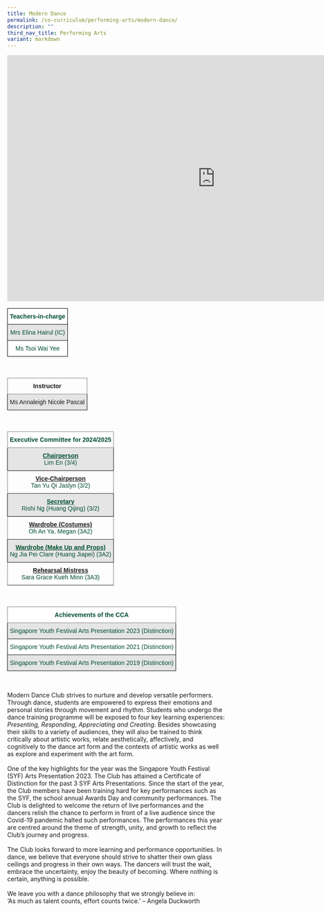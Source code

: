 ```yaml
---
title: Modern Dance
permalink: /co-curriculum/performing-arts/modern-dance/
description: ""
third_nav_title: Performing Arts
variant: markdown
---
```

<iframe allowfullscreen="true" height="569" width="960" frameborder="0" src="https://docs.google.com/presentation/d/e/2PACX-1vSS_xpHVClzlcf5CYVs813CD8Ni84iEdlZL7HZ2DbEZMZEu-qRrcRkmLvl_IFBbO1AJl-9sxGJSpg2E/embed?start=true&amp;loop=true&amp;delayms=3000"></iframe>

<br>
<style type="text/css">
.tg  {border-collapse:collapse;border-spacing:0;}
.tg td{border-color:black;border-style:solid;border-width:1px;font-family:Arial, sans-serif;font-size:14px;
  overflow:hidden;padding:10px 5px;word-break:normal;}
.tg th{border-color:black;border-style:solid;border-width:1px;font-family:Arial, sans-serif;font-size:14px;
  font-weight:normal;overflow:hidden;padding:10px 5px;word-break:normal;}
.tg .tg-74pa{background-color:#FFF;color:#004D2E;font-weight:bold;text-align:center;vertical-align:middle}
.tg .tg-bapb{background-color:#E5E5E5;color:#004D2E;text-align:center;vertical-align:middle}
.tg .tg-wpup{background-color:#FFF;color:#004D2E;text-align:center;vertical-align:middle}
</style>
<table class="tg">
<thead>
  <tr>
    <th class="tg-74pa"><span style="font-weight:700">Teachers-in-charge</span></th>
  </tr>
</thead>
<tbody>
  <tr>
    <td class="tg-bapb">Mrs Elina Hairul (IC)</td>
  </tr>
  <tr>
    <td class="tg-wpup">Ms Tsoi Wai Yee </td>
  </tr>  
</tbody>
</table>
<br>
<style type="text/css">
.tg  {border-collapse:collapse;border-spacing:0;}
.tg td{border-color:black;border-style:solid;border-width:1px;font-family:Arial, sans-serif;font-size:14px;
  overflow:hidden;padding:10px 5px;word-break:normal;}
.tg th{border-color:black;border-style:solid;border-width:1px;font-family:Arial, sans-serif;font-size:14px;
  font-weight:normal;overflow:hidden;padding:10px 5px;word-break:normal;}
.tg .tg-uzvj{border-color:inherit;font-weight:bold;text-align:center;vertical-align:middle}
.tg .tg-ymba{background-color:#E5E5E5;text-align:center;vertical-align:middle}
</style>
<table class="tg">
<thead>
  <tr>
    <th class="tg-uzvj"><span style="font-weight:700">Instructor</span></th>
  </tr>
</thead>
<tbody>
  <tr>
    <td class="tg-ymba">Ms Annaleigh Nicole Pascal</td>
  </tr>
</tbody>
</table>
<br>
<style type="text/css">
.tg  {border-collapse:collapse;border-spacing:0;}
.tg td{border-color:black;border-style:solid;border-width:1px;font-family:Arial, sans-serif;font-size:14px;
  overflow:hidden;padding:10px 5px;word-break:normal;}
.tg th{border-color:black;border-style:solid;border-width:1px;font-family:Arial, sans-serif;font-size:14px;
  font-weight:normal;overflow:hidden;padding:10px 5px;word-break:normal;}
.tg .tg-mwbt{background-color:#FFF;border-color:inherit;color:#004D2E;font-weight:bold;text-align:center;vertical-align:middle}
.tg .tg-ywyw{background-color:#E5E5E5;color:#004D2E;font-weight:bold;text-align:center;text-decoration:underline;vertical-align:top}
.tg .tg-frvs{background-color:#FFF;color:#004D2E;font-weight:bold;text-align:center;text-decoration:underline;vertical-align:top}
</style>
<table class="tg">
<thead>
  <tr>
    <th class="tg-mwbt"><span style="font-weight:700">Executive Committee for 2024/2025
			</span></th>
  </tr>
</thead>
<tbody>
  <tr>
    <td class="tg-bapb"><u><b>Chairperson</b></u><b><br><span style="font-weight:400;color:#004D2E">Lim En (3/4)</span></b></td>
  </tr>
  <tr>
    <td class="tg-uzvj"><u>Vice-Chairperson</u><br><span style="font-weight:400;color:#004D2E">Tan Yu Qi Jaslyn (3/2)</span></td>
  </tr>
  <tr>
    <td class="tg-bapb"><u><b>Secretary</b></u><b><br><span style="font-weight:400;color:#004D2E">Rishi Ng (Huang Qijing) (3/2)</span></b></td>
  </tr>
  <tr>
    <td class="tg-uzvj"><u>Wardrobe (Costumes) </u><br><span style="font-weight:400;color:#004D2E">Oh An Ya, Megan (3A2)</span></td>
  </tr>
  <tr>
    <td class="tg-bapb"><u><b>Wardrobe (Make Up and Props) </b></u><b><br><span style="font-weight:400;color:#004D2E">Ng Jia Pei Clare (Huang Jiapei) (3A2)</span></b></td>
  </tr>
  <tr>
    <td class="tg-uzvj"><u>Rehearsal Mistress</u><br><span style="font-weight:400;color:#004D2E">Sara Grace Kueh Minn (3A3)</span></td>
  </tr>
</tbody>
</table>
<br>
<style type="text/css">
.tg  {border-collapse:collapse;border-spacing:0;}
.tg td{border-color:black;border-style:solid;border-width:1px;font-family:Arial, sans-serif;font-size:14px;
  overflow:hidden;padding:10px 5px;word-break:normal;}
.tg th{border-color:black;border-style:solid;border-width:1px;font-family:Arial, sans-serif;font-size:14px;
  font-weight:normal;overflow:hidden;padding:10px 5px;word-break:normal;}
.tg .tg-mwbt{background-color:#FFF;border-color:inherit;color:#004D2E;font-weight:bold;text-align:center;vertical-align:middle}
.tg .tg-bapb{background-color:#E5E5E5;color:#004D2E;text-align:center;vertical-align:middle}
.tg .tg-wpup{background-color:#FFF;color:#004D2E;text-align:center;vertical-align:middle}
</style>
<table class="tg">
<thead>
  <tr>
    <th class="tg-mwbt"><span style="font-weight:700">Achievements of the CCA</span></th>
  </tr>
</thead>
<tbody>
	<tr>
    <td class="tg-bapb">Singapore Youth Festival Arts Presentation 2023 (Distinction)</td>
  </tr>
  <tr>
    <td class="tg-wpup">Singapore Youth Festival Arts Presentation 2021 (Distinction)</td>
  </tr>
  <tr>
    <td class="tg-bapb">Singapore Youth Festival Arts Presentation 2019 (Distinction)</td>
  </tr>
  </tbody>
</table>
<br>

Modern Dance Club strives to nurture and develop versatile performers. Through dance, students are empowered to express their emotions and personal stories through movement and rhythm. Students who undergo the dance training programme will be exposed to four key learning experiences: *Presenting, Responding, Appreciating and Creating*. Besides showcasing their skills to a variety of audiences, they will also be trained to think critically about artistic works, relate aesthetically, affectively, and cognitively to the dance art form and the contexts of artistic works as well as explore and experiment with the art form.<br><br>
One of the key highlights for the year was the Singapore Youth Festival (SYF) Arts Presentation 2023. The Club has attained a Certificate of Distinction for the past 3 SYF Arts Presentations. Since the start of the year, the Club members have been training hard for key performances such as the SYF, the school annual Awards Day and community performances. The Club is delighted to welcome the return of live performances and the dancers relish the chance to perform in front of a live audience since the Covid-19 pandemic halted such performances. The performances this year are centred around the theme of strength, unity, and growth to reflect the Club’s journey and progress.<br><br>
The Club looks forward to more learning and performance opportunities. In dance, we believe that everyone should strive to shatter their own glass ceilings and progress in their own ways. The dancers will trust the wait, embrace the uncertainty, enjoy the beauty of becoming. Where nothing is certain, anything is possible.<br><br>
We leave you with a dance philosophy that we strongly believe in:<br>
‘As much as talent counts, effort counts twice.’ – Angela Duckworth